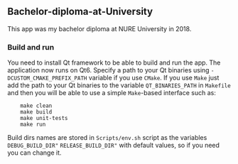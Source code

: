 ## Bachelor-diploma-at-University
 This app was my bachelor diploma at NURE University in 2018.

### Build and run
You need to install Qt framework to be able to build and run the app.
The application now runs on Qt6.
Specify a path to your Qt binaries using `-DCUSTOM_CMAKE_PREFIX_PATH` variable if you use `CMake`.
If you use `Make` just add the path to your Qt binaries to the variable `QT_BINARIES_PATH` in `Makefile` 
and then you will be able to use a simple `Make`-based interface such as:
```shell
    make clean
    make build
    make unit-tests
    make run
```
Build dirs names are stored in `Scripts/env.sh` script as the variables `DEBUG_BUILD_DIR"`
`RELEASE_BUILD_DIR"` with default values, so if you need you can change it.



